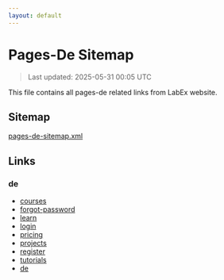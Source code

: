 ```yaml
---
layout: default
---
```


# Pages-De Sitemap

> Last updated: 2025-05-31 00:05 UTC

This file contains all pages-de related links from LabEx website.

## Sitemap

[pages-de-sitemap.xml](https://labex.io/pages-de-sitemap.xml)

## Links


### de

- [courses](https://labex.io/de/courses)
- [forgot-password](https://labex.io/de/forgot-password)
- [learn](https://labex.io/de/learn)
- [login](https://labex.io/de/login)
- [pricing](https://labex.io/de/pricing)
- [projects](https://labex.io/de/projects)
- [register](https://labex.io/de/register)
- [tutorials](https://labex.io/de/tutorials)
- [de](https://labex.io/de)
